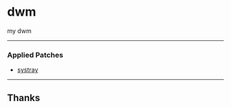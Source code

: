 # dwm
my dwm

---
### Applied Patches
- [systray](https://dwm.suckless.org/patches/systray/dwm-systray-6.4.diff)

---
## Thanks
